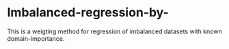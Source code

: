 # Imbalanced-regression-by-
This is a weigting method for regression of imbalanced datasets with known domain-importance.
